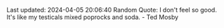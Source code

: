 Last updated: 2024-04-05 20:06:40
Random Quote: I don't feel so good. It's like my testicals mixed poprocks and soda. - Ted Mosby
